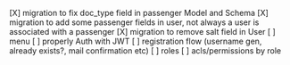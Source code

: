 [X] migration to fix doc_type field in passenger Model and Schema
[X] migration to add some passenger fields in user, not always a user is associated with a passenger
[X] migration to remove salt field in User
[ ] menu
[ ] properly Auth with JWT
[ ] registration flow (username gen, already exists?, mail confirmation etc)
[ ] roles
[ ] acls/permissions by role
